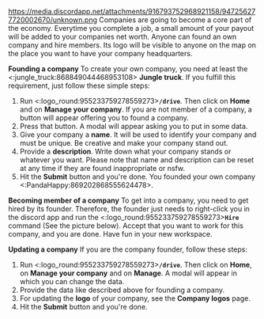 https://media.discordapp.net/attachments/916793752968921158/947256277720002670/unknown.png
Companies are going to become a core part of the economy. Everytime you complete a job, a small amount of your payout will be added to your companies net worth.
Anyone can found an own company and hire members. Its logo will be visible to anyone on the map on the place you want to have your company headquarters.

**Founding a company**
To create your own company, you need at least the <:jungle_truck:868849044468953108> __Jungle truck__.
If you fulfill this requirement, just follow these simple steps:
1. Run <:logo_round:955233759278559273>**`/drive`**. Then click on **Home** and on **Manage your company**. If you are not member of a company, a button will appear offering you to found a company.
2. Press that button. A modal will appear asking you to put in some data.
3. Give your company a **name**. It will be used to identify your company and must be unique. Be creative and make your company stand out.
4. Provide a **description**. Write down what your company stands or whatever you want. Please note that name and description can be reset at any time if they are found inappropriate or nsfw.
5. Hit the **Submit** button and you're done. You founded your own company <:PandaHappy:869202868555624478>.

**Becoming member of a company**
To get into a company, you need to get hired by its founder. Therefore, the founder just needs to right-click you in the discord app and run the <:logo_round:955233759278559273>**`Hire`** command (See the picture below).
Accept that you want to work for this company, and you are done. Have fun in your new workspace.

**Updating a company**
If you are the company founder, follow these steps:
1. Run <:logo_round:955233759278559273>**`/drive`**. Then click on **Home**, on **Manage your company** and on **Manage**. A modal will appear in which you can change the data.
2. Provide the data like described above for founding a company.
3. For updating the **logo** of your company, see the __Company logos__ page.
4. Hit the **Submit** button and you're done.
